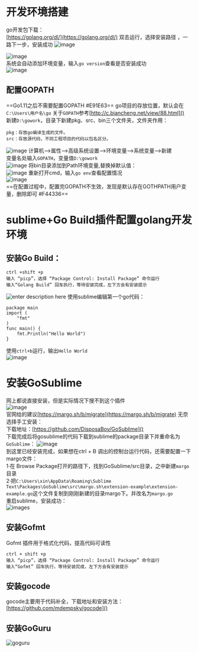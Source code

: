 # 开发环境搭建
go开发包下载：  
[https://golang.org/dl/](https://golang.org/dl/)
双击运行，选择安装路径  ，一路下一步，安装成功
![image](./images/1623037965522.png)  
 
![image](./images/1622992330119.png)  
系统会自动添加环境变量，输入```go version```查看是否安装成功  
![image](./images/1622995687515.png)  
## 配置GOPATH
==Go1.11之后不需要配置GOPATH #E91E63==
go项目的存放位置，默认会在```C:\Users\用户名\go```
关于`GOPATH`参考[http://c.biancheng.net/view/88.html]()  
新建`D:\gowork`，目录下新建pkg、src、bin三个文件夹，文件夹作用：  
```bin：存放go install命名生成的可执行文件。
pkg：存放go编译生成的文件。
src：存放源代码，不同工程项目的代码以包名区分。
```
![image](./images/1622998129933.png)
计算机-->属性-->高级系统设置-->环境变量-->系统变量-->新建  
变量名处输入```GOPATH```，变量值`D:\gowork`  
![image](./images/1622997547588.png)
将bin目录添加到Path环境变量,替换掉默认值：  
![image](./images/1622998080679.png)
重新打开cmd，输入`go env`查看配置情况  
![image](./images/1622998574209.png)  
==在配置过程中，配置完GOPATH不生效，发现是默认存在GOTHPATH用户变量，删除即可 #F44336==
# sublime+Go Build插件配置golang开发环境  
## 安装Go Build：  
```
ctrl +shift +p
输入 “picp”，选择 “Package Control: Install Package” 命令运行
输入“Golang Build” 回车执行，等待安装完成，左下方会有安装提示
```
![enter description here](./images/1623031927686.png) 
使用sublime编辑第一个go代码：  
```
package main
import (
    "fmt"
)
func main() {
    fmt.Println("Hello World")
}
```
使用`ctrl+b`运行，输出`Hello World`  
![image](./images/1623077611845.png)
# 安装GoSublime
网上都说直接安装，但是实际情况下搜不到这个插件  
![image](./images/1623034197006.png)  
官网给的建议[https://margo.sh/b/migrate](https://margo.sh/b/migrate)
无奈选择手工安装：  
下载地址：[https://github.com/DisposaBoy/GoSublime]()  
下载完成后将gosublime的代码下载到sublime的package目录下并重命名为`GoSublime`：
![image](./images/1623082759161.png)  
到这里已经安装完成，如果想在ctrl + B 调出的控制台运行代码，还需要配置一下margo文件：  
1·在 Browse Package打开的路径下，找到GoSublime/src目录，之中新建`margo`目录  
2·把`C:\Users\xin\AppData\Roaming\Sublime Text\Packages\GoSublime\src\margo.sh\extension-example\extension-example.go`这个文件复制到刚刚新建的目录margo下。并改名为`margo.go`  
重启sublime，安装成功：  
![images](./images/1623083279643.png)

## 安装Gofmt  
Gofmt 插件用于格式化代码，提高代码可读性  
```
ctrl + shift +p
输入 “picp”，选择 “Package Control: Install Package” 命令运行
输入“Gofmt” 回车执行，等待安装完成，左下方会有安装提示
```
## 安装gocode  
gocode主要用于代码补全，下载地址和安装方法：  
[https://github.com/mdempsky/gocode]()  
## 安装GoGuru
![goguru](./images/1623076628375.png)